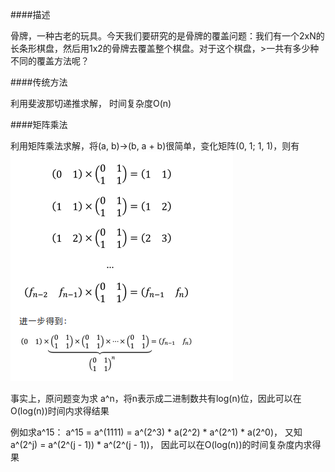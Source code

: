 ####描述

骨牌，一种古老的玩具。今天我们要研究的是骨牌的覆盖问题：我们有一个2xN的长条形棋盘，然后用1x2的骨牌去覆盖整个棋盘。对于这个棋盘，>一共有多少种不同的覆盖方法呢？

####传统方法

利用斐波那切递推求解， 时间复杂度O(n)

####矩阵乘法

利用矩阵乘法求解，将(a, b)->(b, a + b)很简单，变化矩阵(0, 1; 1, 1)，则有
![matrix_multi_transfer](./matrix.png)

事实上，原问题变为求 a^n，将n表示成二进制数共有log(n)位，因此可以在O(log(n))时间内求得结果

例如求a^15：
a^15 = a^(1111) = a^(2^3) * a(2^2) * a^(2^1) * a(2^0)， 又知a^(2^j) = a^(2^(j - 1)) * a^(2^(j - 1))， 因此可以在O(log(n))的时间复杂度内求得果
